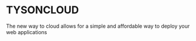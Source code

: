 # TYSONCLOUD

The new way to cloud allows for a simple and affordable way to deploy your web
applications
